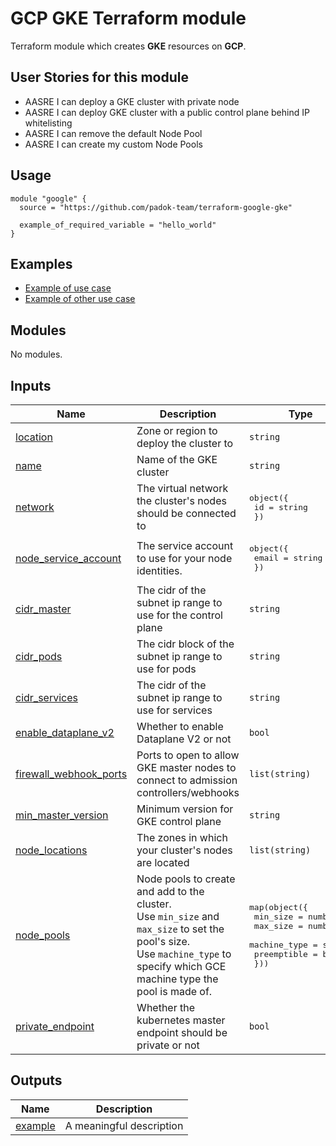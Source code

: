 # GCP GKE Terraform module

Terraform module which creates **GKE** resources on **GCP**.
<!-- This module is an abstraction of the [MODULE_NAME](https://github.com/a_great_module) by [@someoneverysmart](https://github.com/someoneverysmart). -->

## User Stories for this module

- AASRE I can deploy a GKE cluster with private node
- AASRE I can deploy GKE cluster with a public control plane behind IP whitelisting
- AASRE I can remove the default Node Pool
- AASRE I can create my custom Node Pools

## Usage

```hcl
module "google" {
  source = "https://github.com/padok-team/terraform-google-gke"

  example_of_required_variable = "hello_world"
}
```

## Examples

- [Example of use case](examples/example_of_use_case/main.tf)
- [Example of other use case](examples/example_of_other_use_case/main.tf)

<!-- BEGIN_TF_DOCS -->
## Modules

No modules.

## Inputs

| Name | Description | Type | Default | Required |
|------|-------------|------|---------|:--------:|
| <a name="input_location"></a> [location](#input\_location) | Zone or region to deploy the cluster to | `string` | n/a | yes |
| <a name="input_name"></a> [name](#input\_name) | Name of the GKE cluster | `string` | n/a | yes |
| <a name="input_network"></a> [network](#input\_network) | The virtual network the cluster's nodes should be connected to | <pre>object({<br>    id = string<br>  })</pre> | n/a | yes |
| <a name="input_node_service_account"></a> [node\_service\_account](#input\_node\_service\_account) | The service account to use for your node identities. | <pre>object({<br>    email = string<br>  })</pre> | n/a | yes |
| <a name="input_cidr_master"></a> [cidr\_master](#input\_cidr\_master) | The cidr of the subnet ip range to use for the control plane | `string` | `null` | no |
| <a name="input_cidr_pods"></a> [cidr\_pods](#input\_cidr\_pods) | The cidr block of the subnet ip range to use for pods | `string` | `null` | no |
| <a name="input_cidr_services"></a> [cidr\_services](#input\_cidr\_services) | The cidr of the subnet ip range to use for services | `string` | `null` | no |
| <a name="input_enable_dataplane_v2"></a> [enable\_dataplane\_v2](#input\_enable\_dataplane\_v2) | Whether to enable Dataplane V2 or not | `bool` | `true` | no |
| <a name="input_firewall_webhook_ports"></a> [firewall\_webhook\_ports](#input\_firewall\_webhook\_ports) | Ports to open to allow GKE master nodes to connect to admission controllers/webhooks | `list(string)` | `[]` | no |
| <a name="input_min_master_version"></a> [min\_master\_version](#input\_min\_master\_version) | Minimum version for GKE control plane | `string` | `"1.20.10"` | no |
| <a name="input_node_locations"></a> [node\_locations](#input\_node\_locations) | The zones in which your cluster's nodes are located | `list(string)` | `null` | no |
| <a name="input_node_pools"></a> [node\_pools](#input\_node\_pools) | Node pools to create and add to the cluster.<br>Use `min_size` and `max_size` to set the pool's size.<br>Use `machine_type` to specify which GCE machine type the pool is made of. | <pre>map(object({<br>    min_size     = number<br>    max_size     = number<br>    machine_type = string<br>    preemptible  = bool<br>  }))</pre> | `{}` | no |
| <a name="input_private_endpoint"></a> [private\_endpoint](#input\_private\_endpoint) | Whether the kubernetes master endpoint should be private or not | `bool` | `false` | no |

## Outputs

| Name | Description |
|------|-------------|
| <a name="output_example"></a> [example](#output\_example) | A meaningful description |
<!-- END_TF_DOCS -->
